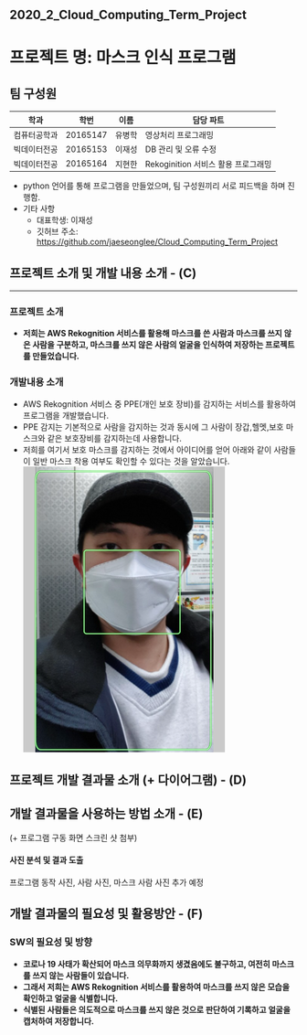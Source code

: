 ## 2020_2_Cloud_Computing_Term_Project
# 프로젝트 명: 마스크 인식 프로그램

## 팀 구성원

|학과|학번|이름|담당 파트|
|----------|---------|----------|----------|
|컴퓨터공학과|20165147|유병학|영상처리 프로그래밍|
|빅데이터전공|20165153|이재성|DB 관리 및 오류 수정|
|빅데이터전공|20165164|지현한|Rekoginition 서비스 활용 프로그래밍|
- python 언어를 통해 프로그램을 만들었으며, 팀 구성원끼리 서로 피드백을 하며 진행함.
- 기타 사항
    - 대표학생: 이재성
    - 깃허브 주소: https://github.com/jaeseonglee/Cloud_Computing_Term_Project


## 프로젝트 소개 및 개발 내용 소개 - (C)
---------
### 프로젝트 소개
- __저희는 AWS Rekognition 서비스를 활용해 마스크를 쓴 사람과 마스크를 쓰지 않은 사람을 구분하고, 마스크를 쓰지 않은 사람의 얼굴을 인식하여 저장하는 프로젝트를 만들었습니다.__

### 개발내용 소개
- AWS Rekognition 서비스 중 PPE(개인 보호 장비)를 감지하는 서비스를 활용하여 프로그램을 개발했습니다.
- PPE 감지는 기본적으로 사람을 감지하는 것과 동시에 그 사람이 장갑,헬멧,보호 마스크와 같은 보호장비를 감지하는데 사용합니다.
- 저희를 여기서 보호 마스크를 감지하는 것에서 아이디어를 얻어 아래와 같이 사람들이 일반 마스크 착용 여부도 확인할 수 있다는 것을 알았습니다.
![alt text](mask_1.png)

## 프로젝트 개발 결과물 소개 (+ 다이어그램) - (D)




## 개발 결과물을 사용하는 방법 소개 - (E)
(+ 프로그램 구동 화면 스크린 샷 첨부)




#### 사진 분석 및 결과 도출
프로그램 동작 사진, 사람 사진, 마스크 사람 사진 추가 예정




## 개발 결과물의 필요성 및 활용방안 - (F)

### SW의 필요성 및 방향
- __코로나 19 사태가 확산되어 마스크 의무화까지 생겼음에도 불구하고, 여전히 마스크를 쓰지 않는 사람들이 있습니다.__
- __그래서 저희는 AWS Rekognition 서비스를 활용하여 마스크를 쓰지 않은 모습을 확인하고 얼굴을 식별합니다.__
- __식별된 사람들은 의도적으로 마스크를 쓰지 않은 것으로 판단하여 기록하고 얼굴을 캡처하여 저장합니다.__

